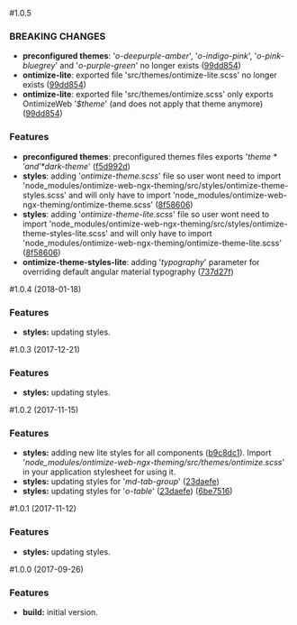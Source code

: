 #1.0.5
### BREAKING CHANGES
* **preconfigured themes**: '*o-deepurple-amber*', '*o-indigo-pink*', '*o-pink-bluegrey*' and '*o-purple-green*' no longer exists ([99dd854](https://github.com/OntimizeWeb/ontimize-web-ngx/commit/99dd854))
* **ontimize-lite**: exported file 'src/themes/ontimize-lite.scss' no longer exists ([99dd854](https://github.com/OntimizeWeb/ontimize-web-ngx/commit/99dd854))
* **ontimize-lite**: exported file 'src/themes/ontimize.scss' only exports OntimizeWeb '*$theme*' (and does not apply that theme anymore) ([99dd854](https://github.com/OntimizeWeb/ontimize-web-ngx/commit/99dd854))

### Features
* **preconfigured themes**: preconfigured themes files exports '*$theme*' and '*$dark-theme*' ([f5d992d](https://github.com/OntimizeWeb/ontimize-web-ngx/commit/f5d992d))
* **styles**: adding '*ontimize-theme.scss*' file so user wont need to import 'node_modules/ontimize-web-ngx-theming/src/styles/ontimize-theme-styles.scss' and will only have to import 'node_modules/ontimize-web-ngx-theming/ontimize-theme.scss' ([8f58606](https://github.com/OntimizeWeb/ontimize-web-ngx/commit/8f58606))
* **styles**: adding '*ontimize-theme-lite.scss*' file so user wont need to import 'node_modules/ontimize-web-ngx-theming/src/styles/ontimize-theme-styles-lite.scss' and will only have to import 'node_modules/ontimize-web-ngx-theming/ontimize-theme-lite.scss' ([8f58606](https://github.com/OntimizeWeb/ontimize-web-ngx/commit/8f58606))
* **ontimize-theme-styles-lite**: adding '*typography*' parameter for overriding default angular material typography ([737d27f](https://github.com/OntimizeWeb/ontimize-web-ngx/commit/737d27f))


#1.0.4 (2018-01-18)
### Features
* **styles:** updating styles.

#1.0.3 (2017-12-21)
### Features
* **styles:** updating styles.

#1.0.2 (2017-11-15)
### Features
* **styles:** adding new lite styles for all components ([b9c8dc1](https://github.com/OntimizeWeb/ontimize-web-ngx-theming/commit/b9c8dc1)). Import '*node_modules/ontimize-web-ngx-theming/src/themes/ontimize.scss*' in your application stylesheet for using it.
* **styles:** updating styles for '*md-tab-group*' ([23daefe](https://github.com/OntimizeWeb/ontimize-web-ngx-theming/commit/23daefe))
* **styles:** updating styles for '*o-table*' ([23daefe](https://github.com/OntimizeWeb/ontimize-web-ngx-theming/commit/23daefe)) ([6be7516](https://github.com/OntimizeWeb/ontimize-web-ngx-theming/commit/6be7516))

#1.0.1 (2017-11-12)
### Features
* **styles:** updating styles.

#1.0.0 (2017-09-26)
### Features
* **build:** initial version.
